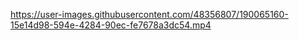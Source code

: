 https://user-images.githubusercontent.com/48356807/190065160-15e14d98-594e-4284-90ec-fe7678a3dc54.mp4
